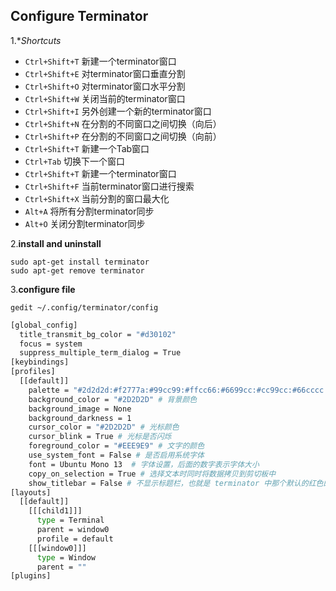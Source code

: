 ## Configure Terminator

1.**Shortcuts*

+ `Ctrl+Shift+T`	新建一个terminator窗口
+ `Ctrl+Shift+E`	对terminator窗口垂直分割
+ `Ctrl+Shift+O`	对terminator窗口水平分割
+ `Ctrl+Shift+W`	关闭当前的terminator窗口
+ `Ctrl+Shift+I`	另外创建一个新的terminator窗口
+ `Ctrl+Shift+N`	在分割的不同窗口之间切换（向后）
+ `Ctrl+Shift+P`	在分割的不同窗口之间切换（向前）
+ `Ctrl+Shift+T`	新建一个Tab窗口
+ `Ctrl+Tab`	    切换下一个窗口
+ `Ctrl+Shift+T`	新建一个terminator窗口
+ `Ctrl+Shift+F`	当前terminator窗口进行搜索
+ `Ctrl+Shift+X`	当前分割的窗口最大化
+ `Alt+A`         将所有分割terminator同步
+ `Alt+O`	        关闭分割terminator同步




2.**install and uninstall** 

`sudo apt-get install terminator`  
`sudo apt-get remove terminator`

3.**configure file**

`gedit ~/.config/terminator/config`

```bash
[global_config]
  title_transmit_bg_color = "#d30102"
  focus = system
  suppress_multiple_term_dialog = True
[keybindings]
[profiles]
  [[default]]
    palette = "#2d2d2d:#f2777a:#99cc99:#ffcc66:#6699cc:#cc99cc:#66cccc:#d3d0c8:#747369:#f2777a:#99cc99:#ffcc66:#6699cc:#cc99cc:#66cccc:#f2f0ec"
    background_color = "#2D2D2D" # 背景颜色
    background_image = None   
    background_darkness = 1 
    cursor_color = "#2D2D2D" # 光标颜色
    cursor_blink = True # 光标是否闪烁
    foreground_color = "#EEE9E9" # 文字的颜色
    use_system_font = False # 是否启用系统字体
    font = Ubuntu Mono 13  # 字体设置，后面的数字表示字体大小
    copy_on_selection = True # 选择文本时同时将数据拷贝到剪切板中
    show_titlebar = False # 不显示标题栏，也就是 terminator 中那个默认的红色的标题栏
[layouts]
  [[default]]
    [[[child1]]]
      type = Terminal
      parent = window0
      profile = default
    [[[window0]]]
      type = Window
      parent = ""
[plugins]
```




